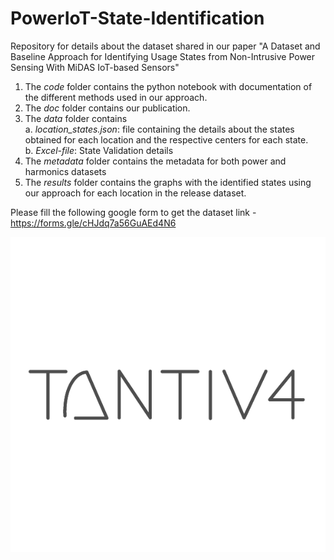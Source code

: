 # PowerIoT-State-Identification
Repository for details about the dataset shared in our paper "A Dataset and Baseline Approach for Identifying Usage States from Non-Intrusive Power Sensing With MiDAS IoT-based Sensors"
1. The _code_ folder contains the python notebook with documentation of the different methods used in our approach.
2. The _doc_ folder contains our publication.
3. The _data_ folder contains \
  a. _location_states.json_: file containing the details about the states obtained for each location and the respective centers for each state. \
  b. _Excel-file_: State Validation details 
4. The _metadata_ folder contains the metadata for both power and harmonics datasets
6. The _results_ folder contains the graphs with the identified states using our approach for each location in the release dataset. 

Please fill the following google form to get the dataset link - https://forms.gle/cHJdq7a56GuAEd4N6

![plot](https://github.com/ai4society/PowerIoT-State-Identification/blob/[master]/Tantiv4-Logo.png?raw=true)

